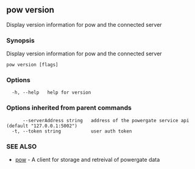 ## pow version

Display version information for pow and the connected server

### Synopsis

Display version information for pow and the connected server

```
pow version [flags]
```

### Options

```
  -h, --help   help for version
```

### Options inherited from parent commands

```
      --serverAddress string   address of the powergate service api (default "127.0.0.1:5002")
  -t, --token string           user auth token
```

### SEE ALSO

-   [pow](pow.md) - A client for storage and retreival of powergate data
